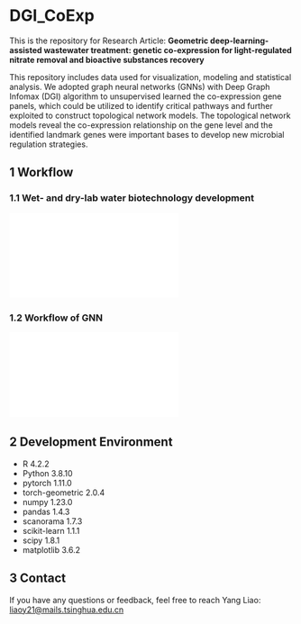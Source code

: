 # DGI_CoExp

This is the repository for Research Article: **Geometric deep-learning-assisted wastewater treatment: genetic co-expression for light-regulated nitrate removal and bioactive substances recovery**

This repository includes data used for visualization, modeling and statistical analysis. We adopted graph neural networks (GNNs) with Deep Graph Infomax (DGI) algorithm to unsupervised learned the co-expression gene panels, which could be utilized to identify critical pathways and further exploited to construct topological network models. The topological network models reveal the co-expression relationship on the gene level and the identified landmark genes were important bases to develop new microbial regulation strategies.

## 1 Workflow

### 1.1 Wet- and dry-lab water biotechnology development

![WetDryLab](Figures/WetDryLab.pdf)

### 1.2 Workflow of GNN

![GNNWorkflow](Figures/Workflow.pdf)

## 2 Development Environment

- R  4.2.2
- Python 3.8.10
- pytorch 1.11.0
- torch-geometric 2.0.4
- numpy 1.23.0
- pandas 1.4.3
- scanorama 1.7.3
- scikit-learn 1.1.1
- scipy 1.8.1
- matplotlib 3.6.2

## 3 Contact

If you have any questions or feedback, feel free to reach Yang Liao: liaoy21@mails.tsinghua.edu.cn 
